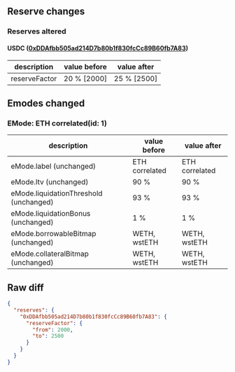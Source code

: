 ## Reserve changes

### Reserves altered

#### USDC ([0xDDAfbb505ad214D7b80b1f830fcCc89B60fb7A83](https://gnosisscan.io/address/0xDDAfbb505ad214D7b80b1f830fcCc89B60fb7A83))

| description | value before | value after |
| --- | --- | --- |
| reserveFactor | 20 % [2000] | 25 % [2500] |


## Emodes changed

### EMode: ETH correlated(id: 1)

| description | value before | value after |
| --- | --- | --- |
| eMode.label (unchanged) | ETH correlated | ETH correlated |
| eMode.ltv (unchanged) | 90 % | 90 % |
| eMode.liquidationThreshold (unchanged) | 93 % | 93 % |
| eMode.liquidationBonus (unchanged) | 1 % | 1 % |
| eMode.borrowableBitmap (unchanged) | WETH, wstETH | WETH, wstETH |
| eMode.collateralBitmap (unchanged) | WETH, wstETH | WETH, wstETH |


## Raw diff

```json
{
  "reserves": {
    "0xDDAfbb505ad214D7b80b1f830fcCc89B60fb7A83": {
      "reserveFactor": {
        "from": 2000,
        "to": 2500
      }
    }
  }
}
```